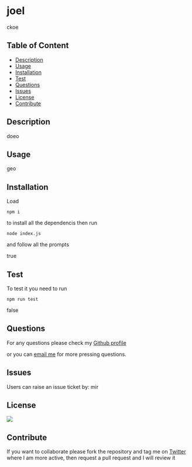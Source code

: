 # joel

ckoe

## Table of Content

- [Description](#description)
- [Usage](#usage)
- [Installation](#installation)
- [Test](#test)
- [Questions](#questions)
- [Issues](#issues)
- [License](#license)
- [Contribute](#contribute)

## Description 

doeo

## Usage

geo

## Installation

Load <pre><code>npm i</code></pre> to install all the dependencis then run <pre><code>node index.js</code></pre> and follow all the prompts

true

## Test

To test it you need to run <pre><code>npm run test</code></pre>

false

## Questions

For any questions please check my [Github profile](https://github.com/felipfew/)

or you can [email me](mailto:felip@novws) for more pressing questions.

## Issues

Users can raise an issue ticket by: mir

## License

<img src="https://img.shields.io/static/v1?label=License&message=Apache&color=GREEN"/>

## Contribute

If you want to collaborate please fork the repository and tag me on [Twitter](https://twitter.com/no) where I am more active, then request a pull request and I will review it
